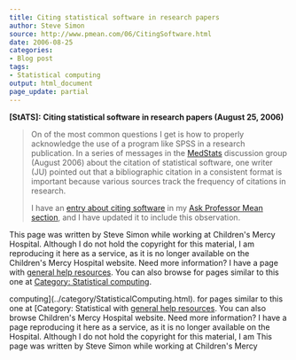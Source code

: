 ```yaml
---
title: Citing statistical software in research papers
author: Steve Simon
source: http://www.pmean.com/06/CitingSoftware.html
date: 2006-08-25
categories:
- Blog post
tags:
- Statistical computing
output: html_document
page_update: partial
---
```

**[StATS]:** **Citing statistical software in
research papers (August 25, 2006)**

> On of the most common questions I get is how to properly acknowledge
> the use of a program like SPSS in a research publication. In a series
> of messages in the
> [MedStats](../category/InterestingWebsites.html#MeStXx) discussion
> group (August 2006) about the citation of statistical software, one
> writer (JU) pointed out that a bibliographic citation in a consistent
> format is important because various sources track the frequency of
> citations in research.
>
> I have an [entry about citing software](../ask/citation.asp) in my
> [Ask Professor Mean section](../category/AskProfessorMean.html), and I
> have updated it to include this observation.

This page was written by Steve Simon while working at Children's Mercy
Hospital. Although I do not hold the copyright for this material, I am
reproducing it here as a service, as it is no longer available on the
Children's Mercy Hospital website. Need more information? I have a page
with [general help resources](../GeneralHelp.html). You can also browse
for pages similar to this one at [Category: Statistical
computing](../category/StatisticalComputing.html).
<!---More--->
computing](../category/StatisticalComputing.html).
for pages similar to this one at [Category: Statistical
with [general help resources](../GeneralHelp.html). You can also browse
Children's Mercy Hospital website. Need more information? I have a page
reproducing it here as a service, as it is no longer available on the
Hospital. Although I do not hold the copyright for this material, I am
This page was written by Steve Simon while working at Children's Mercy

<!---Do not use
**[StATS]:** **Citing statistical software in
This page was written by Steve Simon while working at Children's Mercy
Hospital. Although I do not hold the copyright for this material, I am
reproducing it here as a service, as it is no longer available on the
Children's Mercy Hospital website. Need more information? I have a page
with [general help resources](../GeneralHelp.html). You can also browse
for pages similar to this one at [Category: Statistical
computing](../category/StatisticalComputing.html).
page_update: partial
--->

